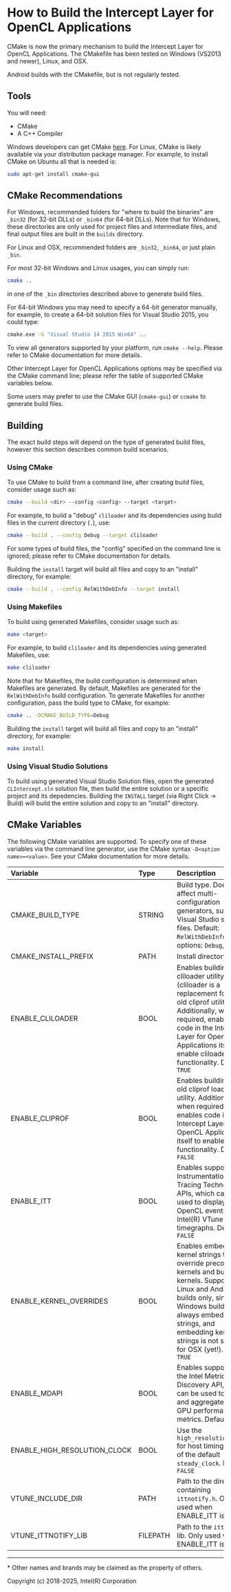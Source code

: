 # How to Build the Intercept Layer for OpenCL Applications

CMake is now the primary mechanism to build the Intercept Layer for OpenCL
Applications.  The CMakefile has been tested on Windows (VS2013 and newer),
Linux, and OSX.

Android builds with the CMakefile, but is not regularly tested.

## Tools

You will need:

* CMake
* A C++ Compiler

Windows developers can get CMake [here][CMake].  For Linux, CMake is likely
available via your distribution package manager.  For example, to install
CMake on Ubuntu all that is needed is:

```sh
sudo apt-get install cmake-gui
```

## CMake Recommendations

For Windows, recommended folders for "where to build the binaries" are `_bin32`
(for 32-bit DLLs) or `_bin64` (for 64-bit DLLs).  Note that for Windows, these
directories are only used for project files and intermediate files, and final
output files are built in the `builds` directory.

For Linux and OSX, recommended folders are `_bin32`, `_bin64`, or just plain `_bin`.

For most 32-bit Windows and Linux usages, you can simply run:

```sh
cmake ..
```

in one of the `_bin` directories described above to generate build files.

For 64-bit Windows you may need to specify a 64-bit generator manually, for
example, to create a 64-bit solution files for Visual Studio 2015, you
could type:

```sh
cmake.exe -G "Visual Studio 14 2015 Win64" ..
```

To view all generators supported by your platform, run `cmake --help`.
Please refer to CMake documentation for more details.

Other Intercept Layer for OpenCL Applications options may be specified via the CMake command line; please refer the table of supported CMake variables below.

Some users may prefer to use the CMake GUI (`cmake-gui`) or `ccmake` to generate build files.

## Building

The exact build steps will depend on the type of generated build files, however this section describes common build scenarios.

### Using CMake

To use CMake to build from a command line, after creating build files, consider usage such as:

```sh
cmake --build <dir> --config <config> --target <target>
```

For example, to build a "debug" `cliloader` and its dependencies using build files in the current directory (`.`), use:

```sh
cmake --build . --config Debug --target cliloader
```

For some types of build files, the "config" specified on the command line is ignored; please refer to CMake documentation for details.

Building the `install` target will build all files and copy to an "install" directory, for example:

```sh
cmake --build . --config RelWithDebInfo --target install
```

### Using Makefiles

To build using generated Makefiles, consider usage such as:

```sh
make <target>
```

For example, to build `cliloader` and its dependencies using generated Makefiles, use:

```sh
make cliloader
```

Note that for Makefiles, the build configuration is determined when Makefiles are generated.
By default, Makefiles are generated for the `RelWithDebInfo` build configuration.
To generate Makefiles for another configuration, pass the build type to CMake, for example:

```sh
cmake .. -DCMAKE_BUILD_TYPE=Debug
```

Building the `install` target will build all files and copy to an "install" directory, for example:

```sh
make install
```

### Using Visual Studio Solutions

To build using generated Visual Studio Solution files, open the generated `CLIntercept.sln` solution file, then build the entire solution or a specific project and its depedencies.
Building the `INSTALL` target (via Right Click -> Build) will build the entire solution and copy to an "install" directory.

## CMake Variables

The following CMake variables are supported.  To specify one of these variables
via the command line generator, use the CMake syntax `-D<option name>=<value>`.
See your CMake documentation for more details.

| Variable | Type | Description |
|:---------|:-----|:------------|
| CMAKE\_BUILD\_TYPE | STRING | Build type.  Does not affect multi-configuration generators, such as Visual Studio solution files.  Default: `RelWithDebInfo`.  Other options: `Debug`, `Release`
| CMAKE\_INSTALL\_PREFIX | PATH | Install directory prefix.
| ENABLE_CLILOADER | BOOL | Enables building the cliloader utility (cliloader is a replacement for the old cliprof utility).  Additionally, when required, enables code in the Intercept Layer for OpenCL Applications itself to enable cliloader functionality.  Default: `TRUE`
| ENABLE_CLIPROF | BOOL | Enables building the old cliprof loader utility.  Additionally, when required, enables code in the Intercept Layer for OpenCL Applications itself to enable cliprof functionality.  Default: `FALSE`
| ENABLE_ITT | BOOL | Enables support for Instrumentation and Tracing Technology APIs, which can be used to display OpenCL events on Intel(R) VTune(tm) timegraphs.  Default: `FALSE`
| ENABLE_KERNEL_OVERRIDES | BOOL | Enables embedding kernel strings to override precompiled kernels and built-in kernels.  Supported for Linux and Android builds only, since Windows builds always embeds kernel strings, and embedding kernel strings is not support for OSX (yet!).  Default: `TRUE`
| ENABLE_MDAPI | BOOL | Enables support for the Intel Metrics Discovery API, which can be used to collect and aggregate Intel GPU performance metrics.  Default: `TRUE`
| ENABLE\_HIGH\_RESOLUTION\_CLOCK | BOOL | Use the `high_resolution_clock` for host timing instead of the default `steady_clock`.  Default: `FALSE`
| VTUNE_INCLUDE_DIR | PATH | Path to the directory containing `ittnotify.h`.  Only used when ENABLE_ITT is set.
| VTUNE_ITTNOTIFY_LIB | FILEPATH | Path to the `ittnotify` lib.  Only used when ENABLE_ITT is set.

---

\* Other names and brands may be claimed as the property of others.

Copyright (c) 2018-2025, Intel(R) Corporation

[CMake]: https://cmake.org
